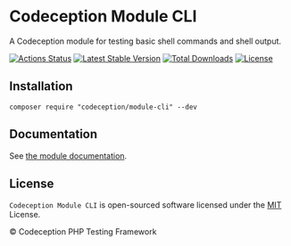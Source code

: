 # Codeception Module CLI

A Codeception module for testing basic shell commands and shell output.

[![Actions Status](https://github.com/Codeception/module-cli/workflows/CI/badge.svg)](https://github.com/Codeception/module-cli/actions)
[![Latest Stable Version](https://poser.pugx.org/codeception/module-cli/v/stable)](https://github.com/Codeception/module-cli/releases)
[![Total Downloads](https://poser.pugx.org/codeception/module-cli/downloads)](https://packagist.org/packages/codeception/module-cli)
[![License](https://poser.pugx.org/codeception/module-cli/license)](/LICENSE)

## Installation

```
composer require "codeception/module-cli" --dev
```

## Documentation

See [the module documentation](https://codeception.com/docs/modules/Cli).

## License

`Codeception Module CLI` is open-sourced software licensed under the [MIT](/LICENSE) License.

© Codeception PHP Testing Framework
